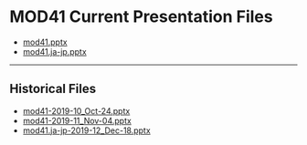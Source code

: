 <!--
This is a machine generated file,
and should not be edited,
as it will be overwritten with future updates.

If you have questions around this process
please contact Scott Cate
-->

# MOD41 Current Presentation Files

- [mod41.pptx](https://globaleventcdn.blob.core.windows.net/assets/mod/mod41/mod41.pptx)
- [mod41.ja-jp.pptx](https://globaleventcdn.blob.core.windows.net/assets/mod/mod41/mod41.ja-jp.pptx)
---
## Historical Files
- [mod41-2019-10_Oct-24.pptx](https://globaleventcdn.blob.core.windows.net/assets/mod/mod41/mod41-2019-10_Oct-24.pptx)
- [mod41-2019-11_Nov-04.pptx](https://globaleventcdn.blob.core.windows.net/assets/mod/mod41/mod41-2019-11_Nov-04.pptx)
- [mod41.ja-jp-2019-12_Dec-18.pptx](https://globaleventcdn.blob.core.windows.net/assets/mod/mod41/mod41.ja-jp-2019-12_Dec-18.pptx)


